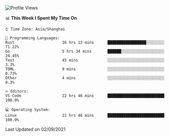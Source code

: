<!--START_SECTION:waka-->
![Profile Views](http://img.shields.io/badge/Profile%20Views-32-blue)

📊 **This Week I Spent My Time On** 

```text
⌚︎ Time Zone: Asia/Shanghai

💬 Programming Languages: 
Rust                     16 hrs 13 mins      █████████████████░░░░░░░░   71.22% 
Go                       5 hrs 34 mins       ██████░░░░░░░░░░░░░░░░░░░   24.45% 
Text                     45 mins             ░░░░░░░░░░░░░░░░░░░░░░░░░   3.3% 
TOML                     9 mins              ░░░░░░░░░░░░░░░░░░░░░░░░░   0.73% 
Other                    4 mins              ░░░░░░░░░░░░░░░░░░░░░░░░░   0.3%

🔥 Editors: 
VS Code                  22 hrs 46 mins      █████████████████████████   100.0%

💻 Operating System: 
Linux                    22 hrs 46 mins      █████████████████████████   100.0%

```


 Last Updated on 02/09/2021
<!--END_SECTION:waka-->
